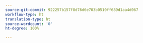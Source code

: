 ```yaml
---
source-git-commit: 922257b157f8d76d6e703b0510ff689d1aa4d067
workflow-type: ht
translation-type: ht
source-wordcount: '0'
ht-degree: 100%

---
```

